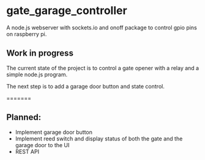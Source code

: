 # gate_garage_controller
A node.js webserver with sockets.io and onoff package to control gpio pins on raspberry pi. 

## Work in progress
The current state of the project is to control a gate opener with a relay and a simple node.js program. 


The next step is to add a garage door button and state control. 

=======
## Planned:
- Implement garage door button
- Implement reed switch and display status of both the gate and the garage door to the UI
- REST API 
